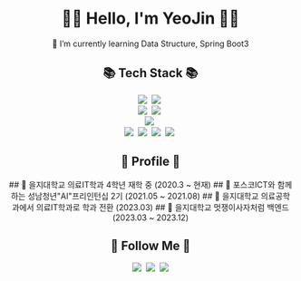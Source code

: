 

<h1 align="center">👩‍💻 Hello, I'm YeoJin 👩‍💻</h1>
<div align="center">

🌱 I’m currently learning Data Structure, Spring Boot3


<h2 align="center">📚 Tech Stack 📚</h2>
<p align="center">
  <img src="https://img.shields.io/badge/Java-007396?style=flat-square&logo=Java&logoColor=white"/></a>&nbsp
  <img src="https://img.shields.io/badge/Python-3766AB?style=flat-square&logo=Python&logoColor=white"/></a>&nbsp 
  
  <br>
  <img src="https://img.shields.io/badge/Spring-6DB33F?style=flat-square&logo=Spring&logoColor=white"/></a>&nbsp
  <img src="https://img.shields.io/badge/SpringBoot-6DB33F?style=flat-square&logo=SpringBoot&logoColor=white"/></a>&nbsp 

  <br>
  <img src="https://img.shields.io/badge/Mysql-E6B91E?style=flat-square&logo=MySql&logoColor=white"/></a>&nbsp 

  <br>
  <img src="https://img.shields.io/badge/Github-181717?style=flat-square&logo=Github&logoColor=white"/></a>&nbsp 
  <img src="https://img.shields.io/badge/intellijidea-000000?style=flat-square&logo=intellijidea&logoColor=white"/></a>&nbsp 
  <img src="https://img.shields.io/badge/eclipseide-2C2255?style=flat-square&logo=eclipseide&logoColor=white"/></a>&nbsp 
  <img src="https://img.shields.io/badge/visualstudiocode-007ACC?style=flat-square&logo=visualstudiocode&logoColor=white"/></a>&nbsp 
  
</p>


<h2 align="center">👟 Profile 👟</h2>
## 📌 을지대학교 의료IT학과 4학년 재학 중 (2020.3 ~ 현재)
## 📌 포스코ICT와 함께하는 성남청년"AI"프리인턴십 2기 (2021.05 ~ 2021.08)
## 📌 을지대학교 의료공학과에서 의료IT학과로 학과 전환 (2023.03)
## 📌 을지대학교 멋쟁이사자처럼 백엔드 (2023.03 ~ 2023.12)

<h2 align="center">🌈 Follow Me 🌈</h2>
<p align="center">
  <a href="https://velog.io/@chung0916/posts"><img src="https://img.shields.io/badge/Tech%20Blog-11B48A?style=flat-square&logo=Vimeo&logoColor=white&link=https://velog.io/@chung0916/posts"/></a>&nbsp
  <a href="https://www.instagram.com/magiclampjin/"><img src="https://img.shields.io/badge/Instagram-E4405F?style=flat-square&logo=Instagram&logoColor=white&link=https://www.instagram.com/hye_inisfree/"/></a>&nbsp
  <a href="mailto:chungyeojin828@gmail.com"><img src="https://img.shields.io/badge/Gmail-d14836?style=flat-square&logo=Gmail&logoColor=white&link=chungyeojin828@gmail.com"/></a>
</p>

